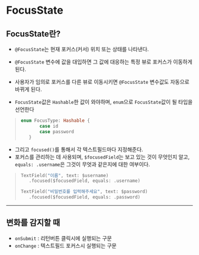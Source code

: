 # FocusState

## FocusState란?
- `@FocusState`는 현재 포커스(커서) 위치 또는 상태를 나타낸다.

- `@FocusState` 변수에 값을 대입하면 그 값에 대응하는 특정 뷰로 포커스가 이동하게 된다.

- 사용자가 임의로 포커스를 다른 뷰로 이동시키면 `@FocusState` 변수값도 자동으로 바뀌게 된다.

- `FocusState`값은 `Hashable`한 값이 와야하며, `enum`으로 `FocusState`값이 될 타입을 선언한다
> ```swift
> enum FocusType: Hashable {
>        case id
>        case password
>    }

- 그리고 `focused()`를 통해서 각 텍스트필드마다 지정해준다.
- 포커스를 관리하는 데 사용되며, `$focusedField`는 보고 있는 것이 무엇인지 알고, `equals: .username`은 그것이 무엇과 같은지에 대한 여부이다.
> ```swift
>TextField("이름", text: $username)
>    .focused($focusedField, equals: .username)
>
>TextField("비밀번호를 입력해주세요", text: $password)
>    .focused($focusedField, equals: .password)
>```

***

## 변화를 감지할 때
- `onSubmit` : 리턴버튼 클릭시에 실행되는 구문
- `onChange` : 텍스트필드 포커스시 실행되는 구문

